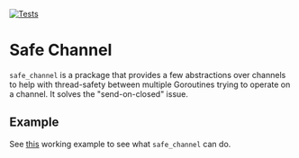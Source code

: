 [![Tests](https://github.com/StandoffVenus/safe-channel/actions/workflows/go.yml/badge.svg?branch=main)](https://github.com/StandoffVenus/safe-channel/actions/workflows/go.yml)

# Safe Channel

`safe_channel` is a prackage that provides a few abstractions over channels to help with thread-safety between multiple Goroutines trying to operate on a channel. It solves the "send-on-closed" issue.

## Example
See [this](https://goplay.space/#vLN7D8S1wFU) working example to see what `safe_channel` can do.